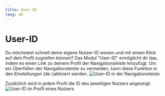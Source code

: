 ```yaml
---
title: User-ID
lang: de
---
```


# User-ID

Du möchstest schnell deine eigene Nutzer-ID wissen und mit einem Klick auf dein Profil zugreifen können?
Das Modul "User-ID" ermöglicht dir das, indem es einen Link zu deinem Profil der Navigationsleiste hinzufügt.
Um ein Überfüllen der Navigationsleiste zu vermeiden, kann diese Funktion in den Einstellungen (de-)aktiviert werden.
![User-ID in der Navigationsleiste](/docs/assets/userid/img/navbar.png)

Zusätzlich wird in jedem Profil die ID des jeweiligen Nutzers angezeigt.
![User-ID im Profil eines Nutzers](/docs/assets/userid/img/profile.png)
